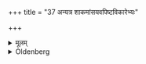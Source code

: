 +++
title = "37 अन्यत्र शाकमांसयवपिष्टविकारेभ्यः"

+++

<details><summary>मूलम्</summary>

अन्यत्र शाकमांसयवपिष्टविकारेभ्यः ३७
</details>

<details><summary>Oldenberg</summary>

39. Except such as is prepared of vegetables, flesh, barley, or flour -
</details>
